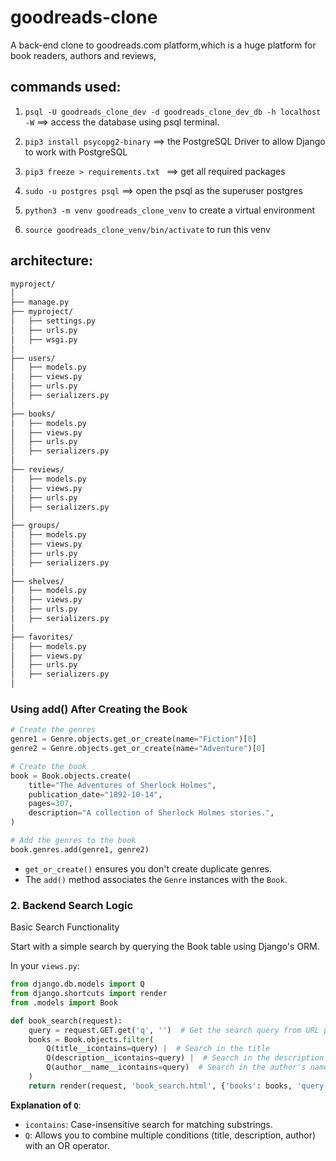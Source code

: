 # goodreads-clone
A back-end clone to goodreads.com platform,which is a huge platform for book readers, authors and reviews,


## commands used:
1. `psql -U goodreads_clone_dev -d goodreads_clone_dev_db -h localhost -W` ==> access the database using psql terminal.

2. `pip3 install psycopg2-binary` ==> the PostgreSQL Driver to allow Django to work with PostgreSQL

3. `pip3 freeze > requirements.txt ` ==> get all required packages

4. `sudo -u postgres psql` ==> open the psql as the superuser postgres

5. `python3 -m venv goodreads_clone_venv` to create a virtual environment
6. `source goodreads_clone_venv/bin/activate` to run this venv


## architecture:
```bash
myproject/
│
├── manage.py
├── myproject/
│   ├── settings.py
│   ├── urls.py
│   ├── wsgi.py
│
├── users/
│   ├── models.py
│   ├── views.py
│   ├── urls.py
│   ├── serializers.py
│
├── books/
│   ├── models.py
│   ├── views.py
│   ├── urls.py
│   ├── serializers.py
│
├── reviews/
│   ├── models.py
│   ├── views.py
│   ├── urls.py
│   ├── serializers.py
│
├── groups/
│   ├── models.py
│   ├── views.py
│   ├── urls.py
│   ├── serializers.py
│
├── shelves/
│   ├── models.py
│   ├── views.py
│   ├── urls.py
│   ├── serializers.py
│
├── favorites/
│   ├── models.py
│   ├── views.py
│   ├── urls.py
│   ├── serializers.py
│
```


### Using add() After Creating the Book
```python
# Create the genres
genre1 = Genre.objects.get_or_create(name="Fiction")[0]
genre2 = Genre.objects.get_or_create(name="Adventure")[0]

# Create the book
book = Book.objects.create(
    title="The Adventures of Sherlock Holmes",
    publication_date="1892-10-14",
    pages=307,
    description="A collection of Sherlock Holmes stories.",
)

# Add the genres to the book
book.genres.add(genre1, genre2)
```
* `get_or_create()` ensures you don't create duplicate genres.
* The `add()` method associates the `Genre` instances with the `Book`.


### 2. Backend Search Logic
Basic Search Functionality

Start with a simple search by querying the Book table using Django's ORM.

In your `views.py`:

```python
from django.db.models import Q
from django.shortcuts import render
from .models import Book

def book_search(request):
    query = request.GET.get('q', '')  # Get the search query from URL parameters
    books = Book.objects.filter(
        Q(title__icontains=query) |  # Search in the title
        Q(description__icontains=query) |  # Search in the description
        Q(author__name__icontains=query)  # Search in the author's name
    )
    return render(request, 'book_search.html', {'books': books, 'query': query})

```
**Explanation of `Q`**:

* `icontains`: Case-insensitive search for matching substrings.
* `Q`: Allows you to combine multiple conditions (title, description, author) with an OR operator.
